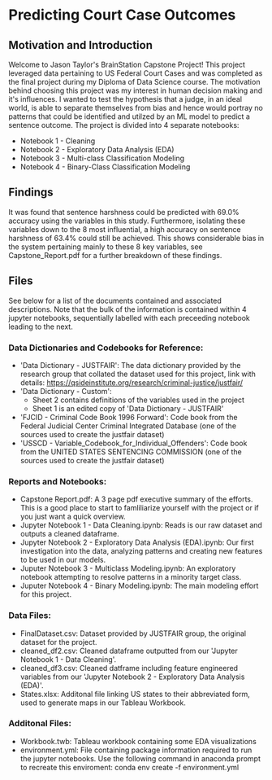 # Predicting Court Case Outcomes
## Motivation and Introduction
Welcome to Jason Taylor's BrainStation Capstone Project! This project leveraged data pertaining to US Federal Court Cases and was completed as the final project during my Diploma of Data Science course. The motivation behind choosing this project was my interest in human decision making and it's influences. I wanted to test the hypothesis that a judge, in an ideal world, is able to separate themselves from bias and hence would portray no patterns that could be identified and utilzed by an ML model to predict a sentence outcome. The project is divided into 4 separate notebooks:
- Notebook 1 - Cleaning
- Notebook 2 - Exploratory Data Analysis (EDA)
- Notebook 3 - Multi-class Classification Modeling
- Notebook 4 - Binary-Class Classification Modeling

## Findings
It was found that sentence harshness could be predicted with 69.0% accuracy using the variables in this study. Furthermore, isolating these variables down to the 8 most influential, a high accuracy on sentence harshness of 63.4% could still be achieved. This shows considerable bias in the system pertaining mainly to these 8 key variables, see Capstone_Report.pdf for a further breakdown of these findings.

## Files
See below for a list of the documents contained and associated descriptions. Note that the bulk of the information is contained within 4 jupyter notebooks, sequentially labelled with each preceeding notebook leading to the next.

### Data Dictionaries and Codebooks for Reference:
- 'Data Dictionary - JUSTFAIR': The data dictionary provided by the research group that collated the dataset used for this project, link with details: https://qsideinstitute.org/research/criminal-justice/justfair/
- 'Data Dictionary - Custom': 
    - Sheet 2 contains definitions of the variables used in the project
    - Sheet 1 is an edited copy of 'Data Dictionary - JUSTFAIR'
- 'FJCID - Criminal Code Book 1996 Forward': Code book from the Federal Judicial Center Criminal Integrated Database (one of the sources used to create the justfair dataset)
- 'USSCD - Variable_Codebook_for_Individual_Offenders': Code book from the UNITED STATES SENTENCING COMMISSION (one of the sources used to create the justfair dataset)

### Reports and Notebooks:
- Capstone Report.pdf: A 3 page pdf executive summary of the efforts. This is a good place to start to famliliarize yourself with the project or if you just want a quick overview.
- Jupyter Notebook 1 - Data Cleaning.ipynb: Reads is our raw dataset and outputs a cleaned dataframe.
- Jupyter Notebook 2 - Exploratory Data Analysis (EDA).ipynb: Our first investigation into the data, analyzing patterns and creating new features to be used in our models.
- Juputer Notebook 3 - Multiclass Modeling.ipynb: An exploratory notebook attempting to resolve patterns in a minority target class.
- Juputer Notebook 4 - Binary Modeling.ipynb: The main modeling effort for this project.

### Data Files:
- FinalDataset.csv: Dataset provided by JUSTFAIR group, the original dataset for the project.
- cleaned_df2.csv: Cleaned dataframe outputted from our 'Jupyter Notebook 1 - Data Cleaning'.
- cleaned_df3.csv: Cleaned datframe including feature engineered variables from our 'Jupyter Notebook 2 - Exploratory Data Analysis (EDA)'.
- States.xlsx: Additonal file linking US states to their abbreviated form, used to generate maps in our Tableau Workbook.

### Additonal Files:
- Workbook.twb: Tableau workbook containing some EDA visualizations
- environment.yml: File containing package information required to run the jupyter notebooks. Use the following command in anaconda prompt to recreate this enviroment: 
    conda env create -f environment.yml
	